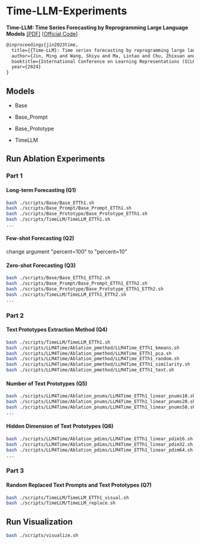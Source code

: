 # Time-LLM-Experiments

**Time-LLM: Time Series Forecasting by Reprogramming Large Language Models** [[PDF]](https://arxiv.org/abs/2310.01728) [[Official Code](https://github.com/KimMeen/Time-LLM)]

```latex
@inproceedings{jin2023time,
  title={{Time-LLM}: Time series forecasting by reprogramming large language models},
  author={Jin, Ming and Wang, Shiyu and Ma, Lintao and Chu, Zhixuan and Zhang, James Y and Shi, Xiaoming and Chen, Pin-Yu and Liang, Yuxuan and Li, Yuan-Fang and Pan, Shirui and Wen, Qingsong},
  booktitle={International Conference on Learning Representations (ICLR)},
  year={2024}
}
```

## Models

- Base

- Base_Prompt

- Base_Prototype

- TimeLLM

## Run Ablation Experiments

### Part 1

#### Long-term Forecasting (Q1)

```bash
bash ./scripts/Base/Base_ETTh1.sh
bash ./scripts/Base_Prompt/Base_Prompt_ETTh1.sh
bash ./scripts/Base_Prototype/Base_Prototype_ETTh1.sh
bash ./scripts/TimeLLM/TimeLLM_ETTh1.sh
...
```

#### Few-shot Forecasting (Q2)

change argument "percent=100" to "percent=10"

#### Zero-shot Forecasting (Q3)

```bash
bash ./scripts/Base/Base_ETTh1_ETTh2.sh
bash ./scripts/Base_Prompt/Base_Prompt_ETTh1_ETTh2.sh
bash ./scripts/Base_Prototype/Base_Prototype_ETTh1_ETTh2.sh
bash ./scripts/TimeLLM/TimeLLM_ETTh1_ETTh2.sh
...
```

### Part 2

#### Text Prototypes Extraction Method (Q4)

```bash
bash ./scripts/TimeLLM/TimeLLM_ETTh1.sh
bash ./scripts/LLM4Time/Ablation_pmethod/LLM4Time_ETTh1_kmeans.sh
bash ./scripts/LLM4Time/Ablation_pmethod/LLM4Time_ETTh1_pca.sh
bash ./scripts/LLM4Time/Ablation_pmethod/LLM4Time_ETTh1_random.sh
bash ./scripts/LLM4Time/Ablation_pmethod/LLM4Time_ETTh1_similarity.sh
bash ./scripts/LLM4Time/Ablation_pmethod/LLM4Time_ETTh1_text.sh
```

#### Number of Text Prototypes (Q5)

```bash
bash ./scripts/LLM4Time/Ablation_pnums/LLM4Time_ETTh1_linear_pnums10.sh
bash ./scripts/LLM4Time/Ablation_pnums/LLM4Time_ETTh1_linear_pnums20.sh
bash ./scripts/LLM4Time/Ablation_pnums/LLM4Time_ETTh1_linear_pnums50.sh
...
```

#### Hidden Dimension of Text Prototypes (Q6)

```bash
bash ./scripts/LLM4Time/Ablation_pdims/LLM4Time_ETTh1_linear_pdim16.sh
bash ./scripts/LLM4Time/Ablation_pdims/LLM4Time_ETTh1_linear_pdim32.sh
bash ./scripts/LLM4Time/Ablation_pdims/LLM4Time_ETTh1_linear_pdim64.sh
...
```

### Part 3

#### Random Replaced Text Prompts and Text Prototypes (Q7)

```bash
bash ./scripts/TimeLLM/TimeLLM_ETTh1_visual.sh
bash ./scripts/TimeLLM/TimeLLM_replace.sh
```


## Run Visualization

```bash
bash ./scripts/visualize.sh
```

